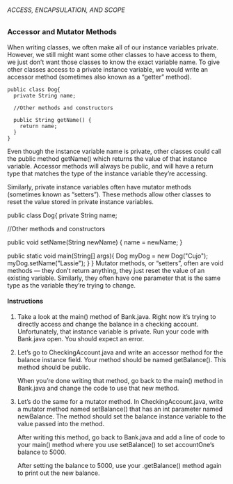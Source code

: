 ###### ACCESS, ENCAPSULATION, AND SCOPE

### Accessor and Mutator Methods

When writing classes, we often make all of our instance variables private. However, we still might want some other classes to have access to them, we just don’t want those classes to know the exact variable name. To give other classes access to a private instance variable, we would write an accessor method (sometimes also known as a “getter” method).
```
public class Dog{
  private String name;
 
  //Other methods and constructors
 
  public String getName() {
    return name;
  }
}
```
Even though the instance variable name is private, other classes could call the public method getName() which returns the value of that instance variable. Accessor methods will always be public, and will have a return type that matches the type of the instance variable they’re accessing.

Similarly, private instance variables often have mutator methods (sometimes known as “setters”). These methods allow other classes to reset the value stored in private instance variables.

public class Dog{
  private String name;
 
  //Other methods and constructors
 
  public void setName(String newName) {
    name = newName;
  }
 
  public static void main(String[] args){
    Dog myDog = new Dog("Cujo");
    myDog.setName("Lassie");
  }
}
Mutator methods, or “setters”, often are void methods — they don’t return anything, they just reset the value of an existing variable. Similarly, they often have one parameter that is the same type as the variable they’re trying to change.

#### Instructions

1. Take a look at the main() method of Bank.java. Right now it’s trying to directly access and change the balance in a checking account. Unfortunately, that instance variable is private. Run your code with Bank.java open. You should expect an error.

2. Let’s go to CheckingAccount.java and write an accessor method for the balance instance field. Your method should be named getBalance(). This method should be public.

    When you’re done writing that method, go back to the main() method in Bank.java and change the code to use that new method.

3. Let’s do the same for a mutator method. In CheckingAccount.java, write a mutator method named setBalance() that has an int parameter named newBalance. The method should set the balance instance variable to the value passed into the method.

    After writing this method, go back to Bank.java and add a line of code to your main() method where you use setBalance() to set accountOne‘s balance to 5000.

    After setting the balance to 5000, use your .getBalance() method again to print out the new balance.